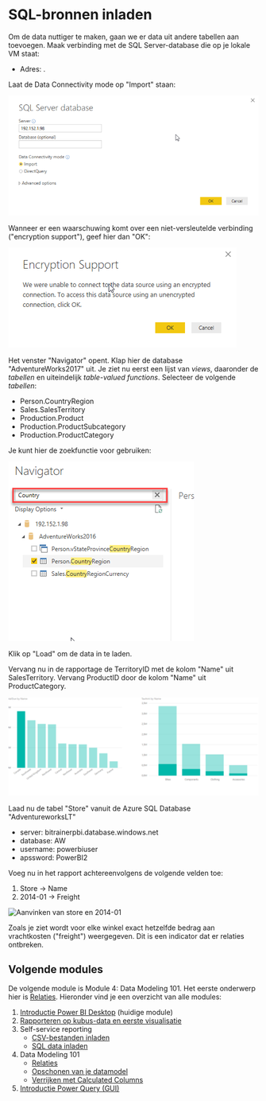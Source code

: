 # SQL-bronnen inladen

Om de data nuttiger te maken, gaan we er data uit andere tabellen aan toevoegen. Maak verbinding met de SQL Server-database die op je lokale VM staat:

* Adres: .

Laat de Data Connectivity mode op "Import" staan:

![Connect to SQL Server](img/sqlserver-connect.png)

Wanneer er een waarschuwing komt over een niet-versleutelde verbinding ("encryption support"), geef hier dan "OK":

![Encryption support warning](img/encryption-support.png)

Het venster "Navigator" opent. Klap hier de database "AdventureWorks2017" uit. Je ziet nu eerst een lijst van _views_, daaronder de _tabellen_ en uiteindelijk _table-valued functions_. Selecteer de volgende _tabellen_:

* Person.CountryRegion
* Sales.SalesTerritory
* Production.Product
* Production.ProductSubcategory
* Production.ProductCategory

Je kunt hier de zoekfunctie voor gebruiken:

![Power BI Navigator zoekfunctie](img/powerbi-navigator-zoekfunctie.png)

Klik op "Load" om de data in te laden.

Vervang nu in de rapportage de TerritoryID met de kolom "Name" uit SalesTerritory. Vervang ProductID door de kolom "Name" uit ProductCategory.

![TotalDue by Territory, TaxAmt by Category](img/pbi-secondviz.png)

Laad nu de tabel "Store" vanuit de Azure SQL Database "AdventureworksLT"

* server: bitrainerpbi.database.windows.net
* database: AW
* username: powerbiuser
* apssword: PowerBI2

Voeg nu in het rapport achtereenvolgens de volgende velden toe:

1. Store -> Name
2. 2014-01 -> Freight

![Aanvinken van store en 2014-01](img/store-aanvinken.gif)

Zoals je ziet wordt voor elke winkel exact hetzelfde bedrag aan vrachtkosten ("freight") weergegeven. Dit is een indicator dat er relaties ontbreken.

## Volgende modules

De volgende module is Module 4: Data Modeling 101. Het eerste onderwerp hier is [Relaties](../04-Data-Modeling-101/04-relaties.md). Hieronder vind je een overzicht van alle modules:

1. [Introductie Power BI Desktop](../01-Introduction/01-introductie-powerbi-desktop.md) (huidige module)
2. [Rapporteren op kubus-data en eerste visualisatie](../02-Reporting-on-Cube-Data/02-reporting-on-cube-data.md)
3. Self-service reporting
   * [CSV-bestanden inladen](../03-Self-service-reporting/03-csv-inladen.md)
   * [SQL data inladen](../03-Self-service-reporting/04-sql-inladen.md)
4. Data Modeling 101
   * [Relaties](../04-Data-Modeling-101/04-relaties.md)
   * [Opschonen van je datamodel](../04-Data-Modeling-101/05-opschonen.md)
   * [Verrijken met Calculated Columns](../04-Data-Modeling-101/06-calc-columns.md)
5. [Introductie Power Query (GUI)](../05-Power-Query-GUI/07-power-query.md)